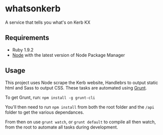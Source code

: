 whatsonkerb
===========

A service that tells you what's on Kerb KX

## Requirements
* Ruby 1.9.2
* [Node](nodejs.org) with the latest version of Node Package Manager

## Usage

This project uses Node scrape the Kerb website, Handlebrs to output static html and Sass to output CSS. These tasks are automated using [Grunt](http://gruntjs.com/).

To get Grunt, run: `npm install -g grunt-cli`

You'll then need to run `npm install` from both the root folder and the `/api` folder to get the various dependances.

From then on use `grunt watch`, or `grunt default` to compile all then watch, from the root to automate all tasks during development.